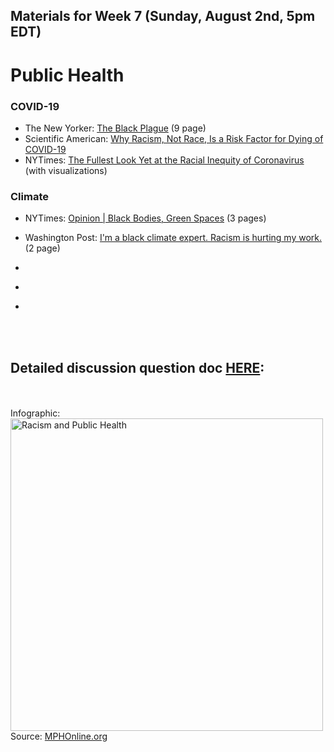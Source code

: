 ## Materials for Week 7 (Sunday, August 2nd, 5pm EDT)
# Public Health

### COVID-19
- The New Yorker: <a href="week7/black-plague-newyorker.pdf">The Black Plague</a> (9 page)
- Scientific American: <a href="week7/racism-not-race-as-risk-factor.pdf">Why Racism, Not Race, Is a Risk Factor for Dying of COVID-19</a>
- NYTimes: <a href="https://www.nytimes.com/interactive/2020/07/05/us/coronavirus-latinos-african-americans-cdc-data.html">The Fullest Look Yet at the Racial Inequity of Coronavirus</a> (with visualizations)

### Climate
- NYTimes: <a href="week7/black-bodies-green-spaces.pdf">Opinion | Black Bodies, Green Spaces</a> (3 pages)
- Washington Post: <a href="week7/racism-hurting-climate-work.pdf">I'm a black climate expert. Racism is hurting my work.</a> (2 page)

- <a href=""></a>
- <a href=""></a>
- <a href=""></a>
  
<br /><br />

## Detailed discussion question doc [HERE](): 
<br /><br />
Infographic:
<a href="https://www.mphonline.org/racism-public-health/"><img src="https://www.mphonline.org/wp-content/uploads/2015/09/Racism-PublicHealth_AUG15.jpg" alt="Racism and Public Health" width="500" border="0" /></a><br />Source: <a href="https://www.mphonline.org/">MPHOnline.org</a>
